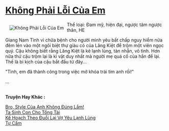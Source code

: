 <a href="https://utruyen.com/khong-phai-loi-cua-em/21897/" title="Không Phải Lỗi Của Em"><h1>Không Phải Lỗi Của Em</h1></a><div style="display:table"><img align="right" style="float: left; padding: 10px;" src="https://utruyen.com/images/story/200x260/khong-phai-loi-cua-em.jpg" alt="Không Phải Lỗi Của Em">Thể loại: Đam mỹ, hiện đại, ngược tâm ngược thân, HE<p></p>Giang Nam Tình vì chữa bệnh cho người mình yêu bất chấp nguy hiểm nửa đêm lẻn vào một ngôi biệt thự giàu có của Lăng Kiệt để trộm một viên ngọc quý. Cậu không biết rằng Lăng Kiệt là kẻ lạnh lùng, tàn nhẫn, vô tình. Hơn nữa thứ cậu trộm lại là kỉ vật duy nhất mà người mẹ quá cố của hắn để lại. Thế là bi kịch của cậu bắt đầu từ đây... <p></p>"Tình, em đã thành công trong việc mở khóa trái tim anh rồi!"<p></p> ...</div><p><br><b>Truyện Hay Khác :</b></p><a href="https://utruyen.com/bro-style-cua-anh-khong-dung-lam/19142/" alt="Bro, Style Của Anh Không Đúng Lắm!">Bro, Style Của Anh Không Đúng Lắm!</a><br/><a href="https://truyenngontinhay.wordpress.com/2019/10/03/ta-sinh-con-cho-tong-tai/" alt="Ta Sinh Con Cho Tổng Tài">Ta Sinh Con Cho Tổng Tài</a><br/><a href="https://www.pinterest.com/pin/748230925577597746" alt="Kế Hoạch Theo Đuổi Lại Vợ Yêu Lạnh Lùng">Kế Hoạch Theo Đuổi Lại Vợ Yêu Lạnh Lùng</a><br/><a href="https://github.com/quanluxury/ngontinhhot/tree/master/truyenhay/15662/" alt="Tự Cẩm">Tự Cẩm</a><br/>